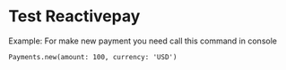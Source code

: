 # Test Reactivepay

Example:
For make new payment you need call this command in console

```Payments.new(amount: 100, currency: 'USD')```